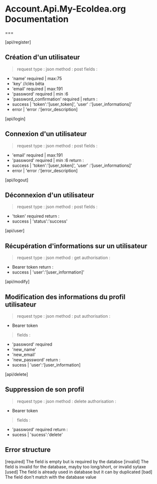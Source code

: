 # Account.Api.My-EcoIdea.org Documentation

===

[api/register]
## Création d'un utilisateur
> request type : json
> method : post
> fields :
- 'name' required | max:75
- 'key' //clés bêta
- 'email' required | max:191
- 'password' required | min :6
- 'password_confirmation' required |
return :
- success | 'token':'[user_token]', 'user' :'[user_informations]'
- error | 'error :'[error_description]

[api/login]
## Connexion d'un utilisateur
> request type : json
> method : post
> fields :
- 'email' required | max:191
- 'password' required | min :6
return :
- success | 'token':'[user_token]', 'user' :'[user_informations]'
- error | 'error :'[error_description]

[api/logout]
## Déconnexion d'un utilisateur
> request type : json
> method : post
> fields :
- 'token' required
return :
- success | 'status':'success'

[api/user]
## Récupération d'informations sur un utilisateur
> request type : json
> method : get
> authorisation :
- Bearer token
return :
- success | 'user':'[user_information]'

[api/modify]
## Modification des informations du profil utilisateur
> request type : json
> method : put
> authorisation :
- Bearer token
> fields :
- 'password' required
- 'new_name'
- 'new_email'
- 'new_password'
return :
- sucess | 'user':'[user_information]

[api/delete]
## Suppression de son profil
> request type : json
> method : delete
> authorisation :
- Bearer token
> fields : 
- 'password' required
return :
- sucess | 'sucess':'delete'

## Error structure
[required] The field is empty but is required by the databse
[invalid] The field is invalid for the database, mayby too long/short, or invalid sytaxe
[used] The field is already used in database but it can by duplicated
[bad] The field don't match with the database value